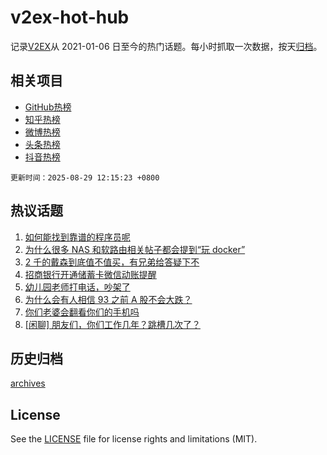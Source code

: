 # v2ex-hot-hub

 记录[V2EX](https://www.v2ex.com/)从 2021-01-06 日至今的热门话题。每小时抓取一次数据，按天[归档](archives)。
 
 ## 相关项目

- [GitHub热榜](https://github.com/lonnyzhang423/github-hot-hub)
- [知乎热榜](https://github.com/lonnyzhang423/zhihu-hot-hub)
- [微博热榜](https://github.com/lonnyzhang423/weibo-hot-hub)
- [头条热榜](https://github.com/lonnyzhang423/toutiao-hot-hub)
- [抖音热榜](https://github.com/lonnyzhang423/douyin-hot-hub)


 `更新时间：2025-08-29 12:15:23 +0800`

## 热议话题

1. [如何能找到靠谱的程序员呢](https://www.v2ex.com/t/1155512)
1. [为什么很多 NAS 和软路由相关帖子都会提到“玩 docker”](https://www.v2ex.com/t/1155536)
1. [2 千的戴森到底值不值买，有兄弟给答疑下不](https://www.v2ex.com/t/1155597)
1. [招商银行开通储蓄卡微信动账提醒](https://www.v2ex.com/t/1155499)
1. [幼儿园老师打电话，吵架了](https://www.v2ex.com/t/1155696)
1. [为什么会有人相信 93 之前 A 股不会大跌？](https://www.v2ex.com/t/1155507)
1. [你们老婆会翻看你们的手机吗](https://www.v2ex.com/t/1155515)
1. [[闲聊] 朋友们，你们工作几年？跳槽几次了？](https://www.v2ex.com/t/1155530)

## 历史归档

[archives](archives)

## License

See the [LICENSE](LICENSE) file for license rights and limitations (MIT).
